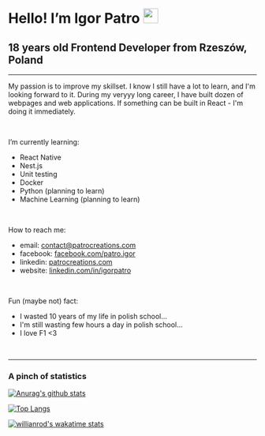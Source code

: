 # Hello! I’m Igor Patro  <img src="https://github.com/TheDudeThatCode/TheDudeThatCode/blob/master/Assets/Hi.gif" width="30px">

## 18 years old Frontend Developer from Rzeszów, Poland

---

My passion is to improve my skillset. I know I still have a lot to learn, and I'm looking forward to it. During my veryyy long career, I have built dozen of webpages and web applications. If something can be built in React - I'm doing it immediately.

<br/>

I’m currently learning:
- React Native
- Nest.js
- Unit testing
- Docker
- Python (planning to learn)
- Machine Learning (planning to learn)

<br/>

How to reach me: 
- email: contact@patrocreations.com
- facebook: [facebook.com/patro.igor](https://facebook.com/patro.igor/)
- linkedin: [patrocreations.com](https://patrocreations.com)
- website: [linkedin.com/in/igorpatro](https://www.linkedin.com/in/igorpatro/)

<br/>

Fun (maybe not) fact: 
- I wasted 10 years of my life in polish school...
- I'm still wasting few hours a day in polish school...
- I love F1 <3

<br/>

---

### A pinch of statistics 

[![Anurag's github stats](https://github-readme-stats.vercel.app/api?username=IgorPatro&theme=dracula&show_icons=true&hide=stars,issues,contribs&count_private=true&include_all_commits=true)](https://github.com/anuraghazra/github-readme-stats)

[![Top Langs](https://github-readme-stats.vercel.app/api/top-langs/?username=IgorPatro&theme=dracula&show_icons=true&langs_count=10)](https://github.com/anuraghazra/github-readme-stats)

[![willianrod's wakatime stats](https://github-readme-stats.vercel.app/api/wakatime?username=IgorPatro&theme=dracula&v=2)](https://github.com/anuraghazra/github-readme-stats)

